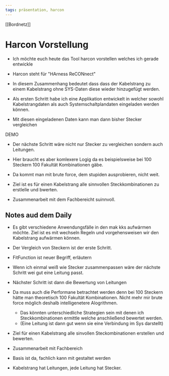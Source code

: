 ```yaml
---
tags: präsentation, harcon
---
```

[[Bordnetz]]

#  Harcon Vorstellung
- Ich möchte euch heute das Tool harcon vorstellen welches ich gerade entwickle
- Harcon steht für "HArness ReCONnect"
- In diesem Zusammenhang bedeutet dass dass der Kabelstrang zu einem Kabelstrang ohne SYS-Daten diese wieder hinzugefügt werden. 

- Als ersten Schritt habe ich eine Applikation entwickelt in welcher sowohl Kabelstrangdaten als auch Systemschaltplandaten eingeladen werden können. 
- Mit diesen eingeladenen Daten kann man dann bisher Stecker vergleichen 

DEMO 
- Der nächste Schritt wäre nicht nur Stecker zu vergleichen sondern auch Leitungen. 
- Hier braucht es aber komlexere Logig da es beispielsweise bei 100 Steckern 100 Fakultät Kombinationen gäbe.
- Da kommt man mit brute force, dem stupiden ausprobieren, nicht weit. 

- Ziel ist es für einen Kabelstrang alle sinnvollen Steckkombinationen zu erstlelle und bwerten. 

-  Zusammenarbeit mit dem Fachbereicht suinnvoll.





## Notes aud dem Daily
- Es gibt verschiedene Anwendungsfälle in den mak kks aufwärmen möchte. Ziel ist es mit wechseln Regeln und vorgehensweisen wir den Kabelstrang aufwärmen können. 
-  Der Vergleich von Steckern ist der erste Schritt. 
-  FitFunction ist neuer Begriff, erläutern
-  Wenn ich einmal weiß wie Stecker zusammenpassen wäre der nächste Schritt wei gut eine Leitung passt. 
-  Nächster Schritt ist dann die Bewertung von Leitungen
-  Da muss auch die Performane betrachtet werden denn bei 100 Steckern hätte man theoretisch 100 Fakultät Kombinationen. Nicht mehr mir brute force möglich deshalb intelligenetere Alogrithmen.
	-  Das könnten unterschiedliche Strategien sein mit denen ich Steckkombinationen ermittle welche anschließend bewertet werden. 
	-  (Eine Leitung ist dann gut wenn sie eine Verbindung im Sys darstellt)

- Ziel für einen Kabelstrang alle sinvollen Steckombinationen erstellen und bewerten. 
- Zusammenarbeit mit Fachbereich
- Basis ist da, fachlich kann mit gestaltet werden

- Kabelstrang hat Leitungen, jede Leitung hat Stecker. 
